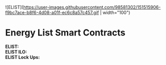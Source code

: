 ![ELIST](https://user-images.githubusercontent.com/98581302/151515906-f9bc7ace-b8f6-4d08-a01f-ec6c8a57c457.gif | width="100")

# Energy List Smart Contracts

**ELIST:**   
**ELIST ILO:**  
**ELIST Lock Ups:**  
